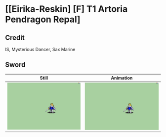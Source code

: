 # [\[Eirika-Reskin\] \[F\] T1 Artoria Pendragon Repal]

## Credit

IS, Mysterious Dancer, Sax Marine
	
## Sword

| Still | Animation |
| :---: | :-------: |
| ![Sword still](./Sword_000.png) | ![Sword animation](./Sword.gif) |
